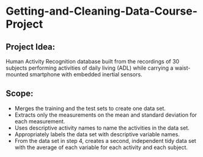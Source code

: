 # Getting-and-Cleaning-Data-Course-Project

Project Idea:
-------------
Human Activity Recognition database built from the recordings of 30 subjects performing activities of daily living (ADL) while carrying a waist-mounted smartphone with embedded inertial sensors.

Scope:
------
* Merges the training and the test sets to create one data set.
* Extracts only the measurements on the mean and standard deviation for each measurement.
* Uses descriptive activity names to name the activities in the data set.
* Appropriately labels the data set with descriptive variable names.
* From the data set in step 4, creates a second, independent tidy data set with the average of each variable for each activity and each subject.

